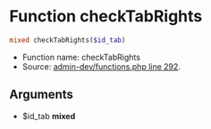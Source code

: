 Function checkTabRights
===========================





```php
mixed checkTabRights($id_tab)
```

* Function name: checkTabRights
* Source: [admin-dev/functions.php line 292](https://github.com/PrestaShop/PrestaShop/blob/1.6.0.10/admin-dev/functions.php#L292).

Arguments
---------

* $id_tab **mixed**

